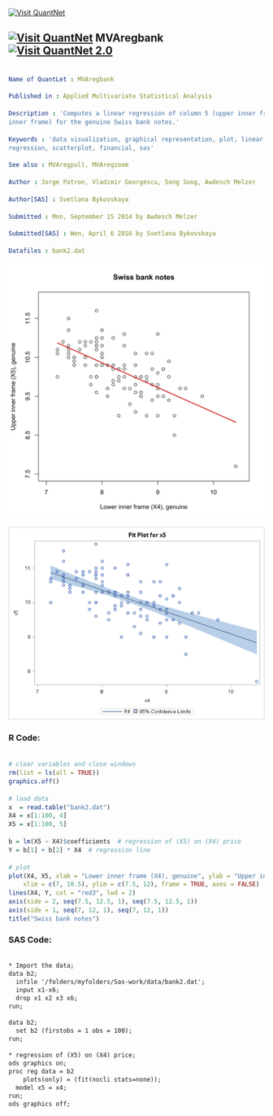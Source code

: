 
[<img src="https://github.com/QuantLet/Styleguide-and-FAQ/blob/master/pictures/banner.png" width="888" alt="Visit QuantNet">](http://quantlet.de/)

## [<img src="https://github.com/QuantLet/Styleguide-and-FAQ/blob/master/pictures/qloqo.png" alt="Visit QuantNet">](http://quantlet.de/) **MVAregbank** [<img src="https://github.com/QuantLet/Styleguide-and-FAQ/blob/master/pictures/QN2.png" width="60" alt="Visit QuantNet 2.0">](http://quantlet.de/)

```yaml

Name of QuantLet : MVAregbank

Published in : Applied Multivariate Statistical Analysis

Description : 'Computes a linear regression of column 5 (upper inner frame) and column 4 (lower
inner frame) for the genuine Swiss bank notes.'

Keywords : 'data visualization, graphical representation, plot, linear-model, linear-regression,
regression, scatterplot, financial, sas'

See also : MVAregpull, MVAregzoom

Author : Jorge Patron, Vladimir Georgescu, Song Song, Awdesch Melzer

Author[SAS] : Svetlana Bykovskaya

Submitted : Mon, September 15 2014 by Awdesch Melzer

Submitted[SAS] : Wen, April 6 2016 by Svetlana Bykovskaya

Datafiles : bank2.dat

```

![Picture1](MVAregbank-1.png)

![Picture2](MVAregbank_sas.png)


### R Code:
```r

# clear variables and close windows
rm(list = ls(all = TRUE))
graphics.off()

# load data
x  = read.table("bank2.dat")
X4 = x[1:100, 4]
X5 = x[1:100, 5]

b = lm(X5 ~ X4)$coefficients  # regression of (X5) on (X4) price
Y = b[1] + b[2] * X4  # regression line

# plot
plot(X4, X5, xlab = "Lower inner frame (X4), genuine", ylab = "Upper inner frame (X5), genuine", 
    xlim = c(7, 10.5), ylim = c(7.5, 12), frame = TRUE, axes = FALSE)
lines(X4, Y, col = "red3", lwd = 2)
axis(side = 2, seq(7.5, 12.5, 1), seq(7.5, 12.5, 1))
axis(side = 1, seq(7, 12, 1), seq(7, 12, 1))
title("Swiss bank notes")


```

### SAS Code:
```sas

* Import the data;
data b2;
  infile '/folders/myfolders/Sas-work/data/bank2.dat';
  input x1-x6; 
  drop x1 x2 x3 x6;
run;

data b2;
  set b2 (firstobs = 1 obs = 100);
run;

* regression of (X5) on (X4) price;
ods graphics on;
proc reg data = b2
    plots(only) = (fit(nocli stats=none));
  model x5 = x4;
run;
ods graphics off;
   


```
